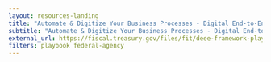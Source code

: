 ```yaml
---
layout: resources-landing
title: "Automate & Digitize Your Business Processes - Digital End-to-End Efficiency (DEEE) Playbook 2021"
subtitle: "Automate & Digitize Your Business Processes - Digital End-to-End Efficiency (DEEE) Playbook 2021"
external_url: https://fiscal.treasury.gov/files/fit/deee-framework-playbook.pdf 
filters: playbook federal-agency
---
```

